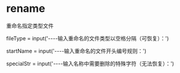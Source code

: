 # rename
重命名指定类型文件

fileType = input('----输入重命名的文件类型以空格分隔（可恢复）：')

startName = input('----输入重命名的文件开头编号规则：')

specialStr = input('----输入名称中需要删除的特殊字符（无法恢复）：')
